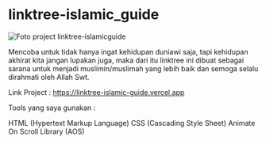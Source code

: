 # linktree-islamic_guide

![Foto project linktree-islamicguide](https://github.com/reyvaldoshivapramudya/linktree-islamic_guide/assets/106213143/955b15c7-969e-4d74-8d79-39475339e2a2)

Mencoba untuk tidak hanya ingat kehidupan duniawi saja, tapi kehidupan akhirat kita jangan lupakan juga, maka dari itu linktree ini dibuat sebagai sarana untuk menjadi muslimin/muslimah yang lebih baik dan semoga selalu dirahmati oleh Allah Swt.

Link Project : https://linktree-islamic-guide.vercel.app

Tools yang saya gunakan :

HTML (Hypertext Markup Language)
CSS (Cascading Style Sheet)
Animate On Scroll Library (AOS)

